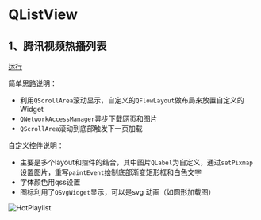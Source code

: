 # QListView

## 1、腾讯视频热播列表
[运行](HotPlaylist.py)

简单思路说明：

 - 利用`QScrollArea`滚动显示，自定义的`QFlowLayout`做布局来放置自定义的Widget
 - `QNetworkAccessManager`异步下载网页和图片
 - `QScrollArea`滚动到底部触发下一页加载

自定义控件说明：

 - 主要是多个layout和控件的结合，其中图片`QLabel`为自定义，通过`setPixmap`设置图片，重写`paintEvent`绘制底部渐变矩形框和白色文字
 - 字体颜色用qss设置
 - 图标利用了`QSvgWidget`显示，可以是svg 动画（如圆形加载图）

![HotPlaylist](ScreenShot/HotPlaylist.gif)